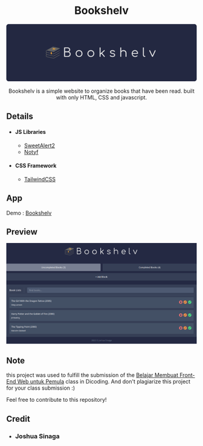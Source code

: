<h1 align="center">Bookshelv</h1>

<p align="center">
  <img src="screenshots/banner.png"/>
</p>

<p align="center">
    Bookshelv is a simple website to organize books that have been read. built with only HTML, CSS and javascript.
</p>

## Details
* #### JS Libraries
    * <a href="https://sweetalert2.github.io/">SweetAlert2</a>
    * <a href="https://carlosroso.com/notyf/">Notyf</a>
* #### CSS Framework
    * <a href="https://tailwindcss.com/">TailwindCSS</a>

## App
Demo : [Bookshelv]()


## Preview
<img src="screenshots/homepage.png"/>

## Note
this project was used to fulfill the submission of the [Belajar Membuat Front-End Web untuk Pemula](https://www.dicoding.com/academies/315) class in Dicoding. And don't plagiarize this project for your class submission :)

Feel free to contribute to this repository!

## Credit
* ### Joshua Sinaga